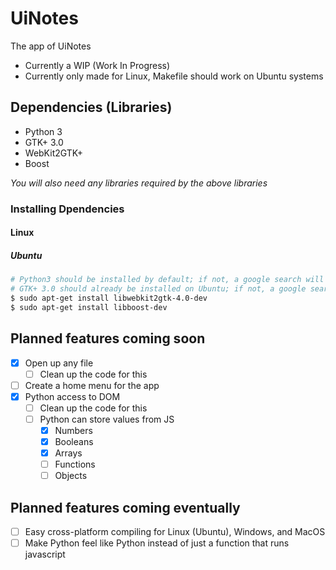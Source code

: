 # UiNotes
The app of UiNotes
- Currently a WIP (Work In Progress)
- Currently only made for Linux, Makefile should work on Ubuntu systems

## Dependencies (Libraries)
- Python 3
- GTK+ 3.0
- WebKit2GTK+
- Boost

*You will also need any libraries required by the above libraries*
### Installing Dpendencies
#### Linux
##### Ubuntu
```bash
# Python3 should be installed by default; if not, a google search will show you the best way to get it
# GTK+ 3.0 should already be installed on Ubuntu; if not, a google search will show you the best way to get it
$ sudo apt-get install libwebkit2gtk-4.0-dev
$ sudo apt-get install libboost-dev
```

## Planned features coming soon
- [x] Open up any file
  - [ ] Clean up the code for this
- [ ] Create a home menu for the app
- [x] Python access to DOM
  - [ ] Clean up the code for this
  - [ ] Python can store values from JS
    - [x] Numbers
    - [x] Booleans
    - [x] Arrays
    - [ ] Functions
    - [ ] Objects

## Planned features coming eventually
- [ ] Easy cross-platform compiling for Linux (Ubuntu), Windows, and MacOS
- [ ] Make Python feel like Python instead of just a function that runs javascript
